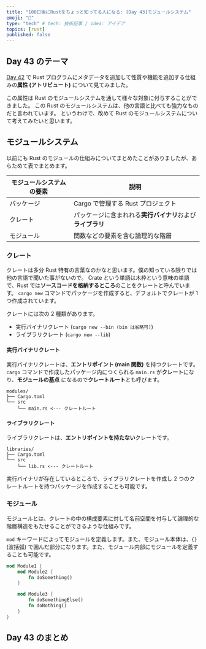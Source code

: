 ```yaml
---
title: "100日後にRustをちょっと知ってる人になる: [Day 43]モジュールシステム"
emoji: "🦀"
type: "tech" # tech: 技術記事 / idea: アイデア
topics: [rust]
published: false
---
```

## Day 43 のテーマ

[Day 42](https://zenn.dev/shinyay/articles/hello-rust-day042) で Rust プログラムにメタデータを追加して性質や機能を追加する仕組みの**属性 (アトリビュート)** について見てみました。

この属性は Rust のモジュールシステムを通して様々な対象に付与することができました。
この Rust のモジュールシステムは、他の言語と比べても強力なものだと言われています。
というわけで、改めて Rust のモジュールシステムについて考えてみたいと思います。

## モジュールシステム

以前にも Rust のモジュールの仕組みについてまとめたことがありましたが、あらためて表でまとめます。

|モジュールシステムの要素|説明|
|--------------------|---|
|パッケージ|Cargo で管理する Rust プロジェクト|
|クレート|パッケージに含まれれる**実行バイナリ**および**ライブラリ**|
|モジュール|関数などの要素を含む論理的な階層|

### クレート

クレートは多分 Rust 特有の言葉なのかなと思います。僕の知っている限りでは他の言語で聞いた事がないので。
Crate という単語は木枠という意味の単語で、Rust では**ソースコードを格納するところ**のことをクレートと呼んでいます。
`cargo new` コマンドでパッケージを作成すると、デフォルトでクレートが 1 つ作成されています。

クレートには次の 2 種類があります。

- 実行バイナリクレート (`cargo new --bin (bin は省略可)`)
- ライブラリクレート (`cargo new --lib`)

#### 実行バイナリクレート

実行バイナリクレートは、**エントリポイント (main 関数)** を持つクレートです。
`cargo` コマンドで作成したパッケージ内につくられる `main.rs` が**クレート**になり、**モジュールの基点** になるので**クレートルート**とも呼びます。

```shell
modules/
├── Cargo.toml
└── src
    └── main.rs <--- クレートルート
```

#### ライブラリクレート

ライブラリクレートは、**エントリポイントを持たない**クレートです。

```shell
libraries/
├── Cargo.toml
└── src
    └── lib.rs <--- クレートルート
```

実行バイナリが存在しているところで、ライブラリクレートを作成し 2 つのクレートルートを持つパッケージを作成することも可能です。

### モジュール

モジュールとは、クレートの中の構成要素に対して名前空間を付与して論理的な階層構造をもたせることができるような仕組みです。

`mod` キーワードによってモジュールを定義します。また、モジュール本体は、`{}` (波括弧) で囲んだ部分になります。また、モジュール内部にモジュールを定義することも可能です。

```rust
mod Module1 {
    mod Module2 {
        fn doSomething()
    }

    mod Module3 {
        fn doSomethingElse()
        fn doNothing()
    }
}
```

## Day 43 のまとめ

